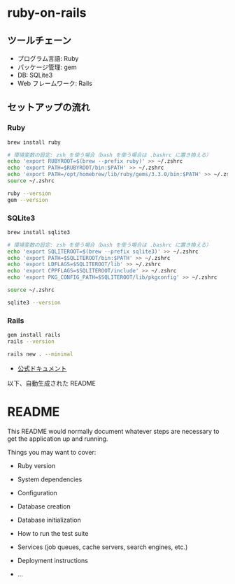 # ruby-on-rails

## ツールチェーン

- プログラム言語: Ruby
- パッケージ管理: gem
- DB: SQLite3
- Web フレームワーク: Rails

## セットアップの流れ

### Ruby

```bash
brew install ruby

# 環境変数の設定: zsh を使う場合（bash を使う場合は .bashrc に置き換える）
echo 'export RUBYROOT=$(brew --prefix ruby)' >> ~/.zshrc
echo 'export PATH=$RUBYROOT/bin:$PATH' >> ~/.zshrc
echo 'export PATH=/opt/homebrew/lib/ruby/gems/3.3.0/bin:$PATH' >> ~/.zshrc
source ~/.zshrc

ruby --version
gem --version
```

### SQLite3

```bash
brew install sqlite3

# 環境変数の設定: zsh を使う場合（bash を使う場合は .bashrc に置き換える）
echo 'export SQLITEROOT=$(brew --prefix sqlite3)' >> ~/.zshrc
echo 'export PATH=$SQLITEROOT/bin:$PATH' >> ~/.zshrc
echo 'export LDFLAGS=$SQLITEROOT/lib' >> ~/.zshrc
echo 'export CPPFLAGS=$SQLITEROOT/include' >> ~/.zshrc
echo 'export PKG_CONFIG_PATH=$SQLITEROOT/lib/pkgconfig' >> ~/.zshrc

source ~/.zshrc

sqlite3 --version
```

### Rails

```bash
gem install rails
rails --version

rails new . --minimal
```

- [公式ドキュメント](https://guides.rubyonrails.org/getting_started.html#creating-a-new-rails-project)

以下、自動生成された README

# README

This README would normally document whatever steps are necessary to get the
application up and running.

Things you may want to cover:

- Ruby version

- System dependencies

- Configuration

- Database creation

- Database initialization

- How to run the test suite

- Services (job queues, cache servers, search engines, etc.)

- Deployment instructions

- ...
